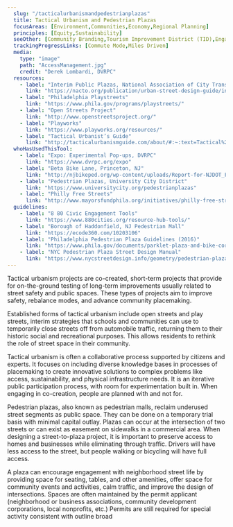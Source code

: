 ```yaml
---
  slug: "/tacticalurbanismandpedestrianplazas"
  title: Tactical Urbanism and Pedestrian Plazas
  focusAreas: [Environment,Communities,Economy,Regional Planning]
  principles: [Equity,Sustainability]
  seeOther: [Community Branding,Tourism Improvement District (TID),Engaging Underserved Communities,Community Engagement]
  trackingProgressLinks: [Commute Mode,Miles Driven]
  media: 
    type: "image"
    path: "AccessManagement.jpg"
    credit: "Derek Lombardi, DVRPC"
  resources: 
    - label: "Interim Public Plazas, National Association of City Transportation Officials (NACTO)"
      link: "https://nacto.org/publication/urban-street-design-guide/interim-design-strategies/interim-public-plazas/"
    - label: "Philadelphia Playstreets"
      link: "https://www.phila.gov/programs/playstreets/"
    - label: "Open Streets Project"
      link: "http://www.openstreetsproject.org/"  
    - label: "Playworks"
      link: "https://www.playworks.org/resources/"
    - label: "Tactical Urbanist’s Guide"
      link: "http://tacticalurbanismguide.com/about/#:~:text=Tactical%20Urbanism%20is%20all%20about,to%20catalyze%20long%2Dterm%20change."  
  whoHasUsedThisTool: 
    - label: "Expo: Experimental Pop-ups, DVRPC"
      link: "https://www.dvrpc.org/expo"
    - label: "Beta Bike Lane, Princeton, NJ"
      link: "http://njbikeped.org/wp-content/uploads/Report-for-NJDOT_FINAL-2.20_2.pdf"
    - label: "Pedestrian Plazas, University City District"
      link: "https://www.universitycity.org/pedestrianplazas"
    - label: "Philly Free Streets"
      link: "http://www.mayorsfundphila.org/initiatives/philly-free-streets/"
  guidelines: 
    - label: "8 80 Civic Engagement Tools"
      link: "https://www.880cities.org/resource-hub-tools/"
    - label: "Borough of Haddonfield, NJ Pedestrian Mall"
      link: "https://ecode360.com/10203106"
    - label: "Philadelphia Pedestrian Plaza Guidelines (2016)"
      link: "https://www.phila.gov/documents/parklet-plaza-and-bike-corral-application-packets/"
    - label: "NYC Pedestrian Plaza Street Design Manual"
      link: "https://www.nycstreetdesign.info/geometry/pedestrian-plaza"  
---
```


Tactical urbanism projects are co-created, short-term projects that provide for on-the-ground testing of long-term improvements usually related to street safety and public spaces. These types of projects aim to improve safety, rebalance modes, and advance community placemaking.

Established forms of tactical urbanism include open streets and play streets, interim strategies that schools and communities can use to temporarily close streets off from automobile traffic, returning them to their historic social and recreational purposes. This allows residents to rethink the role of street space in their community.

Tactical urbanism is often a collaborative process supported by citizens and experts. It focuses on including diverse knowledge bases in processes of placemaking to create innovative solutions to complex problems like access, sustainability, and physical infrastructure needs. It is an iterative public participation process, with room for experimentation built in. When engaging in co-creation, people are planned with and not for.

Pedestrian plazas, also known as pedestrian malls, reclaim underused street segments as public space. They can be done on a temporary trial basis with minimal capital outlay. Plazas can occur at the intersection of two streets or can exist as easement on sidewalks in a commercial area. When designing a street-to-plaza project, it is important to preserve access to homes and businesses while eliminating through traffic. Drivers will have less access to the street, but people walking or bicycling will have full access.

A plaza can encourage engagement with neighborhood street life by providing space for seating, tables, and other amenities, offer space for community events and activities, calm traffic, and improve the design of intersections. Spaces are often maintained by the permit applicant (neighborhood or business associations, community development corporations, local nonprofits, etc.) Permits are still required for special activity consistent with outline broad
